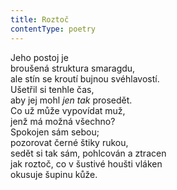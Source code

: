 ```yaml
---
title: Roztoč
contentType: poetry
---
```


<section>

Jeho postoj je  
broušená struktura smaragdu,  
ale stín se kroutí bujnou svéhlavostí.  
Ušetřil si tenhle čas,  
aby jej mohl _jen tak_ prosedět.  
Co už může vypovídat muž,  
jenž má možná všechno?  
Spokojen sám sebou;  
pozorovat černé štiky rukou,  
sedět si tak sám, pohlcován a ztracen  
jak roztoč, co v šustivé houšti vláken  
okusuje šupinu kůže.

</section>
